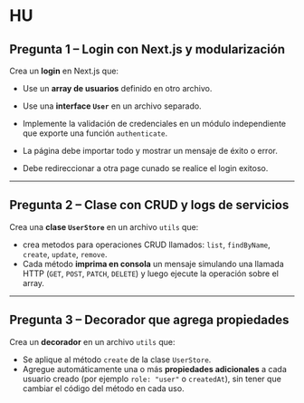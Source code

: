 
# HU

## Pregunta 1 – Login con Next.js y modularización
Crea un **login** en Next.js que:
- Use un **array de usuarios** definido en otro archivo.
- Use una **interface `User`** en un archivo separado.
- Implemente la validación de credenciales en un módulo independiente que exporte una función `authenticate`.
- La página debe importar todo y mostrar un mensaje de éxito o error.

- Debe redireccionar a otra page cunado se realice el login exitoso.

---

## Pregunta 2 – Clase con CRUD y logs de servicios
Crea una **clase `UserStore`** en un archivo `utils` que:
- crea metodos para operaciones CRUD llamados: `list`, `findByName`, `create`, `update`, `remove`.
- Cada método **imprima en consola** un mensaje simulando una llamada HTTP (`GET`, `POST`, `PATCH`, `DELETE`) y luego ejecute la operación sobre el array.

---

## Pregunta 3 – Decorador que agrega propiedades
Crea un **decorador** en un archivo `utils` que:
- Se aplique al método `create` de la clase `UserStore`.
- Agregue automáticamente una o más **propiedades adicionales** a cada usuario creado (por ejemplo `role: "user"` o `createdAt`), sin tener que cambiar el código del método en cada uso.
